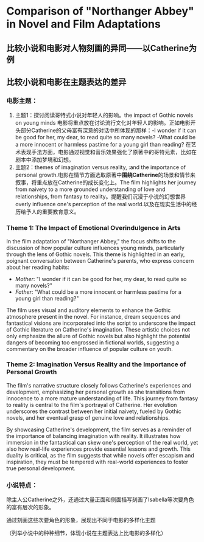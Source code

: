 # Comparison of "Northanger Abbey" in Novel and Film Adaptations

## 比较小说和电影对人物刻画的异同——以Catherine为例

## 比较小说和电影在主题表达的差异

### 电影主题：

1. 主题1：探讨阅读哥特式小说对年轻人的影响。the impact of Gothic novels on young minds 
电影将重点放在讨论流行文化对年轻人的影响。正如电影开头部分Catherine的父母富有深意的对话中所体现的那样：-I wonder if it can be good for her, my dear, to read quite so many novels? -What could be a more innocent or harmless pastime for a young girl than reading? 在艺术表现手法方面，电影通过视觉和音乐效果强化了原著中的哥特元素，比如在剧本中添加梦境和幻想。
2. 主题2：themes of imagination versus reality, :and the importance of personal growth.电影在情节方面选取原著中**围绕Catherine**的场景和情节来叙事，将重点放在Catherine的成长变化上。The film highlights her journey from naivety to a more grounded understanding of love and relationships, from fantasy to reality。提醒我们沉浸于小说的幻想世界overly influence one's perception of the real world.以及在现实生活中的经历给予人的重要教育意义。

### Theme 1: The Impact of Emotional Overindulgence in Arts

In the film adaptation of "Northanger Abbey," the focus shifts to the discussion of how popular culture influences young minds, particularly through the lens of Gothic novels. This theme is highlighted in an early, poignant conversation between Catherine's parents, who express concern about her reading habits:

- _Mother_: "I wonder if it can be good for her, my dear, to read quite so many novels?"
- _Father_: "What could be a more innocent or harmless pastime for a young girl than reading?"

The film uses visual and auditory elements to enhance the Gothic atmosphere present in the novel. For instance, dream sequences and fantastical visions are incorporated into the script to underscore the impact of Gothic literature on Catherine's imagination. These artistic choices not only emphasize the allure of Gothic novels but also highlight the potential dangers of becoming too engrossed in fictional worlds, suggesting a commentary on the broader influence of popular culture on youth.

### Theme 2: Imagination Versus Reality and the Importance of Personal Growth

The film's narrative structure closely follows Catherine's experiences and development, emphasizing her personal growth as she transitions from innocence to a more mature understanding of life. This journey from fantasy to reality is central to the film's portrayal of Catherine. Her evolution underscores the contrast between her initial naivety, fueled by Gothic novels, and her eventual grasp of genuine love and relationships.

By showcasing Catherine's development, the film serves as a reminder of the importance of balancing imagination with reality. It illustrates how immersion in the fantastical can skew one's perception of the real world, yet also how real-life experiences provide essential lessons and growth. This duality is critical, as the film suggests that while novels offer escapism and inspiration, they must be tempered with real-world experiences to foster true personal development.
### 小说特点：

除主人公Catherine之外，还通过大量正面和侧面描写刻画了Isabella等次要角色的富有层次的形象。

通过刻画这些次要角色的形象，展现出不同于电影的多样化主题

（列举小说中的种种细节，体现小说在主题表达上比电影的多样化）
